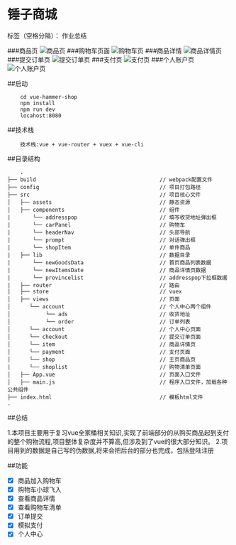﻿# 锤子商城

标签（空格分隔）： 作业总结


###商品页
![商品页][1]
###购物车页面
![购物车页][2]
###商品详情
![商品详情页][3]
###提交订单页
![提交订单页][4]
###支付页
![支付页][5]
###个人账户页
![个人账户页][6]


  [1]: https://ws1.sinaimg.cn/large/e8323205gy1fphv327vnhg20y60jlnge.jpg
  [2]: https://ws1.sinaimg.cn/large/e8323205gy1fphv3lp6umg20y60jl12y.jpg
  [3]: https://ws1.sinaimg.cn/large/e8323205gy1fphv466e5ig20y60jlqh7.jpg
  [4]: https://ws1.sinaimg.cn/large/e8323205gy1fphv4x2oryg20y60jl1ky.jpg
  [5]: https://ws1.sinaimg.cn/large/e8323205gy1fphwk074gig20y60j0h3k.jpg
  [6]: https://ws1.sinaimg.cn/large/e8323205gy1fpi3v9ijhbg20y60j0qo4.jpg
  
  
  
##启动
```
    cd vue-hammer-shop
    npm install 
    npm run dev
    locahost:8080
```

##技术栈
```
    技术栈:vue + vue-router + vuex + vue-cli
```
##目录结构
```
    .
├── build                                       // webpack配置文件
├── config                                      // 项目打包路径
├── src                                         // 项目核心文件
│   ├── assets                                  // 静态资源
│   ├── components                              // 组件
|       └── addresspop                          // 填写收货地址弹出框
|       └── carPanel                            // 购物车
|       └── headerNav                           // 头部导航
|       └── prompt                              // 对话弹出框
|       └── shopItem                            // 单件商品
|   ├── lib                                     // 数据目录
|       └── newGoodsData                        // 首页商品列表数据
|       └── newItemsDate                        // 商品详情页数据
|       └── provincelist                        // addresspop下拉框数据
|   ├── router                                  // 路由
|   ├── store                                   // vuex
│   ├── views                                   // 页面
│      └── account                              // 个人中心两个组件
│           └── ads                             // 收货地址
│           └── order                           // 订单列表
│      └── account                              // 个人中心页面
│      └── checkout                             // 提交订单页面
│      └── item                                 // 商品详情页
│      └── payment                              // 支付页面
│      └── shop                                 // 主页商品页
|      └── shoplist                             // 购物清单页面
│   ├── App.vue                                 // 页面入口文件
│   ├── main.js                                 // 程序入口文件，加载各种公共组件
├── index.html                                  // 模板html文件
.

```
##总结

1.本项目主要用于复习vue全家桶相关知识,实现了前端部分的从购买商品起到支付的整个购物流程,项目整体复杂度并不算高,但涉及到了vue的很大部分知识。
2.项目用到的数据是自己写的伪数据,将来会把后台的部分也完成，包括登陆注册

##功能
- [x] 商品加入购物车
- [x] 购物车小球飞入
- [x] 查看商品详情
- [x] 查看购物车清单
- [x] 订单提交
- [x] 模拟支付
- [x] 个人中心